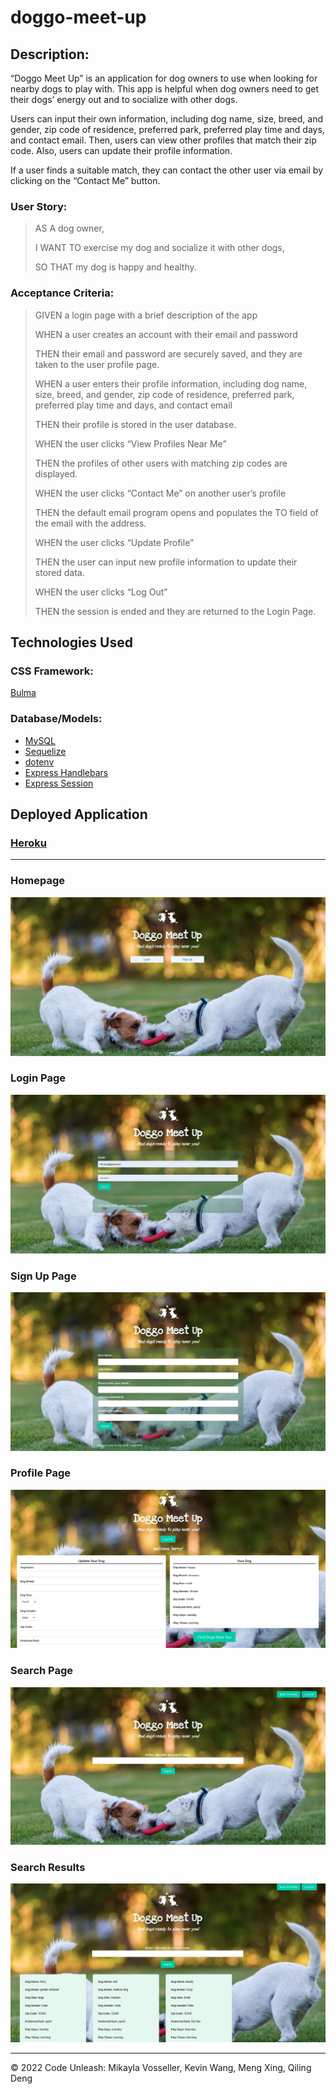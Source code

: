 # doggo-meet-up

## Description:

“Doggo Meet Up” is an application for dog owners to use when looking for nearby dogs to play with. This app is helpful when dog owners need to get their dogs’ energy out and to socialize with other dogs.

Users can input their own information, including dog name, size, breed, and gender, zip code of residence, preferred park, preferred play time and days, and contact email. Then, users can view other profiles that match their zip code. Also, users can update their profile information.

If a user finds a suitable match, they can contact the other user via email by clicking on the “Contact Me” button.

### User Story:

> AS A dog owner,
>
> I WANT TO exercise my dog and socialize it with other dogs,
>
> SO THAT my dog is happy and healthy.

### Acceptance Criteria:

> GIVEN a login page with a brief description of the app
>
> WHEN a user creates an account with their email and password
>
> THEN their email and password are securely saved, and they are taken to the user profile page.
>
> WHEN a user enters their profile information, including dog name, size, breed, and gender, zip code of residence, preferred park, preferred play time and days, and contact email
>
> THEN their profile is stored in the user database.
>
> WHEN the user clicks “View Profiles Near Me”
>
> THEN the profiles of other users with matching zip codes are displayed.
>
> WHEN the user clicks “Contact Me” on another user’s profile
>
> THEN the default email program opens and populates the TO field of the email with the address.
>
> WHEN the user clicks “Update Profile”
>
> THEN the user can input new profile information to update their stored data.
>
> WHEN the user clicks “Log Out”
>
> THEN the session is ended and they are returned to the Login Page.

## Technologies Used

### CSS Framework:

[Bulma](https://bulma.io/)

### Database/Models:

- [MySQL](https://dev.mysql.com/doc/relnotes/mysql/8.0/en/news-8-0-29.html)
- [Sequelize](https://sequelize.org/docs/v6/)
- [dotenv](https://www.npmjs.com/package/dotenv)
- [Express Handlebars](https://www.npmjs.com/package/express-handlebars)
- [Express Session](https://www.npmjs.com/package/express-session)

## Deployed Application

### [Heroku](https://hidden-reaches-52880.herokuapp.com/)

---

### Homepage

![](./public/assets/Homepage.png)

### Login Page

![](./public/assets/Login%20page.png)

### Sign Up Page

![](./public/assets/Sign%20up%20page.png)

### Profile Page

![](./public/assets/Profile%20page.png)

### Search Page

![](./public/assets/Search%20page.png)

### Search Results

![](./public/assets/search%20results.png)

---

© 2022 Code Unleash: Mikayla Vosseller, Kevin Wang, Meng Xing, Qiling Deng
